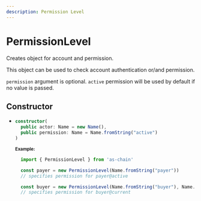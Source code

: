 ```yaml
---
description: Permission Level
---
```


# PermissionLevel

Creates object for account and permission.

This object can be used to check account authentication or/and permission.

`permission` argument is optional. `active` permission will be used by default if no value is passed.

## Constructor

* ```ts
  constructor(
    public actor: Name = new Name(),
    public permission: Name = Name.fromString("active")
  )
  ```
  <sub>**Example:**</sub>
  ```ts
    import { PermissionLevel } from 'as-chain'

    const payer = new PermissionLevel(Name.fromString("payer")) 
    // specifies permission for payer@active

    const buyer = new PermissionLevel(Name.fromString("buyer"), Name.fromString("current")) 
    // specifies permission for buyer@current
  ```
